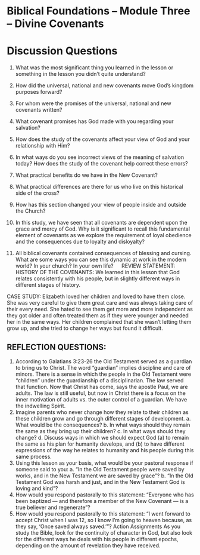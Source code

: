 # Biblical Foundations – Module Three – Divine Covenants
# Discussion Questions 

1.	What was the most significant thing you learned in the lesson or something in the lesson you didn’t quite understand?


2.	How did the universal, national and new covenants move God’s kingdom purposes forward? 


3.	For whom were the promises of the universal, national and new covenants written?


4.	What covenant promises has God made with you regarding your salvation?


5.	How does the study of the covenants affect your view of God and your relationship with Him?


6.	In what ways do you see incorrect views of the meaning of salvation today? How does the study of the covenant help correct these errors?


7.	What practical benefits do we have in the New Covenant?


8.	What practical differences are there for us who live on this historical side of the cross?


9.	How has this section changed your view of people inside and outside the Church?


10.	In this study, we have seen that all covenants are dependent upon the grace and mercy of God. Why is it significant to recall this fundamental element of covenants as we explore the requirement of loyal obedience and the consequences due to loyalty and disloyalty? 


11.	All biblical covenants contained consequences of blessing and cursing. What are some ways you can see this dynamic at work in the modern world? In your church? In your own life? 
 
REVIEW STATEMENT: HISTORY OF THE COVENANTS: We learned in this lesson that God relates consistently with his people, but in slightly different ways in different stages of history. 

CASE STUDY: Elizabeth loved her children and loved to have them close. She was very careful to give them great care and was always taking care of their every need. She hated to see them get more and more independent as they got older and often treated them as if they were younger and needed her in the same ways. Her children complained that she wasn’t letting them grow up, and she tried to change her ways but found it difficult.

## REFLECTION QUESTIONS:
1.	According to Galatians 3:23-26 the Old Testament served as a guardian to bring us to Christ. The word “guardian” implies discipline and care of minors. There is a sense in which the people in the Old Testament were “children” under the guardianship of a disciplinarian. The law served that function. Now that Christ has come, says the apostle Paul, we are adults. The law is still useful, but now in Christ there is a focus on the inner motivation of adults vs. the outer control of a guardian. We have the indwelling Spirit. 
2.	Imagine parents who never change how they relate to their children as these children grow and go through different stages of development.
a.	What would be the consequences?
b.	In what ways should they remain the same as they bring up their children?
c.	In what ways should they change? 
d.	Discuss ways in which we should expect God (a) to remain the same as his plan for humanity develops, and (b) to have different expressions of the way he relates to humanity and his people during this same process.
3.	Using this lesson as your basis, what would be your pastoral response if someone said to you:
a.	 “In the Old Testament people were saved by works, and in the New Testament we are saved by grace”?
b.	 “In the Old Testament God was harsh and just, and in the New Testament God is loving and kind”?
4.	How would you respond pastorally to this statement: “Everyone who has been baptized — and therefore a member of the New Covenant — is a true believer and regenerate”?
5.	How would you respond pastorally to this statement: “I went forward to accept Christ when I was 12, so I know I’m going to heaven because, as they say, ‘Once saved always saved.’”?
Action Assignments
As you study the Bible, look for the continuity of character in God, but also look for the different ways he deals with his people in different epochs, depending on the amount of revelation they have received. 
